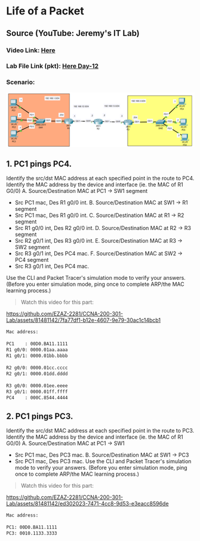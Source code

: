# Life of a Packet
## Source (YouTube: Jeremy's IT Lab)
### Video Link: [Here](https://youtu.be/bfsEqDeHbpI?si=1atQj1IDMJXV1jQg)
### Lab File Link (pkt): [Here Day-12](https://mega.nz/file/WxJklbTJ#o1_WTnIWmBFm8_gX3qQ9KRfxMtwJNRliNjsJD2uD3r4)
### Scenario:
![](../images/jlof.PNG)



## **1. PC1 pings PC4.** 
Identify the src/dst MAC address at each specified point in the route to PC4.
Identify the MAC address by the device and interface (ie. the MAC of R1 G0/0)
A. Source/Destination MAC at PC1 -> SW1 segment
- Src PC1 mac, Des R1 g0/0 int. 
B. Source/Destination MAC at SW1 -> R1 segment
- Src PC1 mac, Des R1 g0/0 int. 
C. Source/Destination MAC at R1 -> R2 segment
- Src R1 g0/0 int, Des R2 g0/0 int. 
D. Source/Destination MAC at R2 -> R3 segment
- Src R2 g0/1 int, Des R3 g0/0 int. 
E. Source/Destination MAC at R3 -> SW2 segment
- Src R3 g0/1 int, Des PC4 mac. 
F. Source/Destination MAC at SW2 -> PC4 segment
- Src R3 g0/1 int, Des PC4 mac. 

Use the CLI and Packet Tracer's simulation mode to verify your answers.
(Before you enter simulation mode, ping once to complete ARP/the MAC learning process.)
> Watch this video for this part: 

https://github.com/EZAZ-2281/CCNA-200-301-Lab/assets/81481142/7fa77df1-b12e-4607-9e79-30ac1c14bcb1

```
Mac address:
 
PC1    : 00D0.BA11.1111
R1 g0/0: 0000.01aa.aaaa
R1 g0/1: 0000.01bb.bbbb

R2 g0/0: 0000.01cc.cccc
R2 g0/1: 0000.01dd.dddd

R3 g0/0: 0000.01ee.eeee
R3 g0/1: 0000.01ff.ffff
PC4    : 000C.8544.4444
```
## **2. PC1 pings PC3.**
Identify the src/dst MAC address at each specified point in the route to PC3.
Identify the MAC address by the device and interface (ie. the MAC of R1 G0/0)
A. Source/Destination MAC at PC1 -> SW1
- Src PC1 mac, Des PC3 mac. 
B. Source/Destination MAC at SW1 -> PC3
- Src PC1 mac, Des PC3 mac.
Use the CLI and Packet Tracer's simulation mode to verify your answers.
(Before you enter simulation mode, ping once to complete ARP/the MAC learning process.)
> Watch this video for this part:   

https://github.com/EZAZ-2281/CCNA-200-301-Lab/assets/81481142/ed302023-7471-4cc8-9d53-e3eacc8596de


```
Mac address:
 
PC1: 00D0.BA11.1111
PC3: 0010.1133.3333
```
